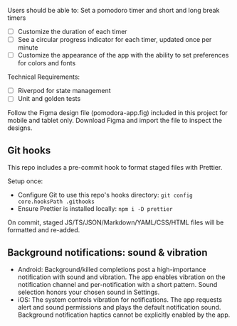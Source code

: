 Users should be able to:
Set a pomodoro timer and short and long break timers
- [ ] Customize the duration of each timer
- [ ] See a circular progress indicator for each timer, updated once per minute
- [ ] Customize the appearance of the app with the ability to set preferences for colors and fonts

Technical Requirements:
- [ ] Riverpod for state management
- [ ] Unit and golden tests

Follow the Figma design file (pomodora-app.fig) included in this project for mobile and tablet only. Download Figma and import the file to inspect the designs.

## Git hooks

This repo includes a pre-commit hook to format staged files with Prettier.

Setup once:

- Configure Git to use this repo's hooks directory: `git config core.hooksPath .githooks`
- Ensure Prettier is installed locally: `npm i -D prettier`

On commit, staged JS/TS/JSON/Markdown/YAML/CSS/HTML files will be formatted and re-added.

## Background notifications: sound & vibration

- Android: Background/killed completions post a high-importance notification with sound and vibration. The app enables vibration on the notification channel and per-notification with a short pattern. Sound selection honors your chosen sound in Settings.
- iOS: The system controls vibration for notifications. The app requests alert and sound permissions and plays the default notification sound. Background notification haptics cannot be explicitly enabled by the app.